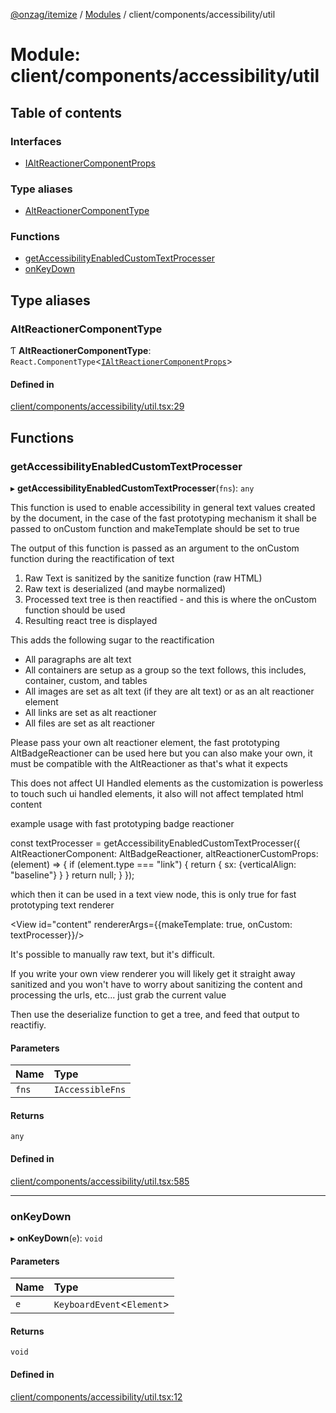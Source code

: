 [@onzag/itemize](../README.md) / [Modules](../modules.md) / client/components/accessibility/util

# Module: client/components/accessibility/util

## Table of contents

### Interfaces

- [IAltReactionerComponentProps](../interfaces/client_components_accessibility_util.IAltReactionerComponentProps.md)

### Type aliases

- [AltReactionerComponentType](client_components_accessibility_util.md#altreactionercomponenttype)

### Functions

- [getAccessibilityEnabledCustomTextProcesser](client_components_accessibility_util.md#getaccessibilityenabledcustomtextprocesser)
- [onKeyDown](client_components_accessibility_util.md#onkeydown)

## Type aliases

### AltReactionerComponentType

Ƭ **AltReactionerComponentType**: `React.ComponentType`<[`IAltReactionerComponentProps`](../interfaces/client_components_accessibility_util.IAltReactionerComponentProps.md)\>

#### Defined in

[client/components/accessibility/util.tsx:29](https://github.com/onzag/itemize/blob/f2db74a5/client/components/accessibility/util.tsx#L29)

## Functions

### getAccessibilityEnabledCustomTextProcesser

▸ **getAccessibilityEnabledCustomTextProcesser**(`fns`): `any`

This function is used to enable accessibility in general text values created
by the document, in the case of the fast prototyping mechanism it shall be passed to
onCustom function and makeTemplate should be set to true

The output of this function is passed as an argument to the onCustom function
during the reactification of text

1. Raw Text is sanitized by the sanitize function (raw HTML)
2. Raw text is deserialized (and maybe normalized)
3. Processed text tree is then reactified - and this is where the onCustom function should be used
4. Resulting react tree is displayed

This adds the following sugar to the reactification
- All paragraphs are alt text
- All containers are setup as a group so the text follows, this includes, container, custom, and tables
- All images are set as alt text (if they are alt text) or as an alt reactioner element
- All links are set as alt reactioner
- All files are set as alt reactioner

Please pass your own alt reactioner element, the fast prototyping AltBadgeReactioner can be used here
but you can also make your own, it must be compatible with the AltReactioner as that's what it expects

This does not affect UI Handled elements as the customization is powerless to touch such ui
handled elements, it also will not affect templated html content

example usage with fast prototyping badge reactioner

const textProcesser = getAccessibilityEnabledCustomTextProcesser({
  AltReactionerComponent: AltBadgeReactioner,
  altReactionerCustomProps: (element) => {
    if (element.type === "link") {
      return {
        sx: {verticalAlign: "baseline"}
      }
    }
    return null;
  }
});

which then it can be used in a text view node, this is only true for fast prototyping
text renderer

<View id="content" rendererArgs={{makeTemplate: true, onCustom: textProcesser}}/>

It's possible to manually raw text, but it's difficult.

If you write your own view renderer you will likely get it straight away sanitized and you
won't have to worry about sanitizing the content and processing the urls, etc... just grab
the current value

Then use the deserialize function to get a tree, and feed that output to reactifiy.

#### Parameters

| Name | Type |
| :------ | :------ |
| `fns` | `IAccessibleFns` |

#### Returns

`any`

#### Defined in

[client/components/accessibility/util.tsx:585](https://github.com/onzag/itemize/blob/f2db74a5/client/components/accessibility/util.tsx#L585)

___

### onKeyDown

▸ **onKeyDown**(`e`): `void`

#### Parameters

| Name | Type |
| :------ | :------ |
| `e` | `KeyboardEvent`<`Element`\> |

#### Returns

`void`

#### Defined in

[client/components/accessibility/util.tsx:12](https://github.com/onzag/itemize/blob/f2db74a5/client/components/accessibility/util.tsx#L12)
